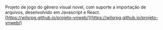 Projeto de jogo do gênero visual novel, com suporte a importação de arquivos, desenvolvido em Javascript e React.
[https://wilsrpg.github.io/projeto-vnweb/](https://wilsrpg.github.io/projeto-vnweb/)
